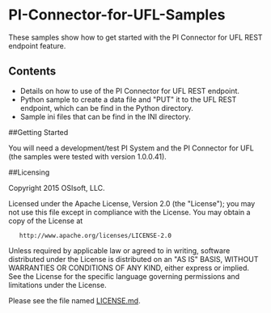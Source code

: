 # PI-Connector-for-UFL-Samples

These samples show how to get started with the PI Connector for UFL REST endpoint feature.

## Contents

* Details on how to use of the PI Connector for UFL REST endpoint.
* Python sample to create a data file and "PUT" it to the UFL REST endpoint, which can be find in the Python directory.
* Sample ini files that can be find in the INI directory.

##Getting Started

You will need a development/test PI System and the PI Connector for UFL (the samples were tested with version 1.0.0.41).

##Licensing

Copyright 2015 OSIsoft, LLC.

   Licensed under the Apache License, Version 2.0 (the "License");
   you may not use this file except in compliance with the License.
   You may obtain a copy of the License at

       http://www.apache.org/licenses/LICENSE-2.0

   Unless required by applicable law or agreed to in writing, software
   distributed under the License is distributed on an "AS IS" BASIS,
   WITHOUT WARRANTIES OR CONDITIONS OF ANY KIND, either express or implied.
   See the License for the specific language governing permissions and
   limitations under the License.
   
Please see the file named [LICENSE.md](LICENSE.md).

